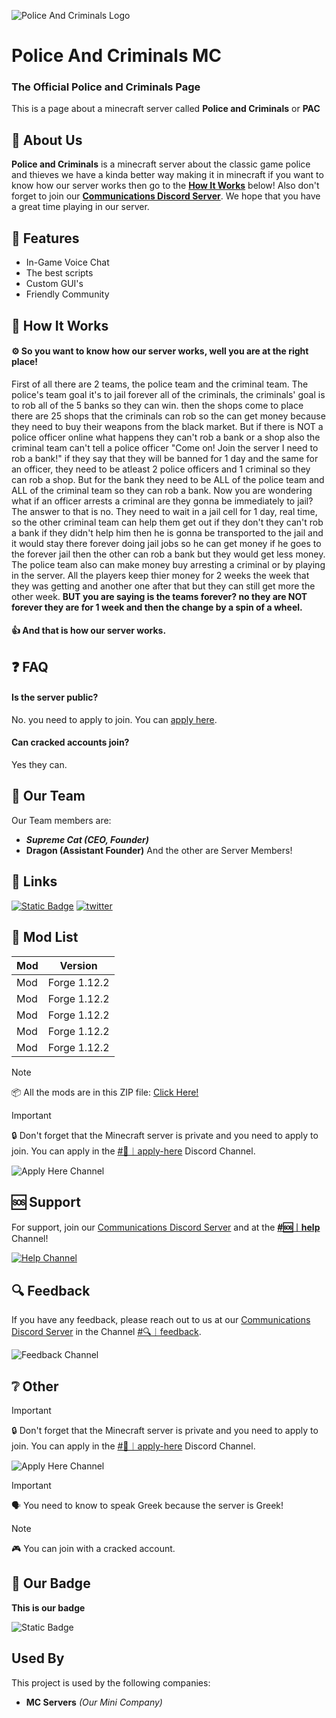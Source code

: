 
![Police And Criminals Logo](https://cdn.discordapp.com/attachments/1124443067320119418/1124443553020510218/Police_and_Criminals_Logo.png)


# Police And Criminals MC
### The Official Police and Criminals Page
This is a page about a minecraft server called **Police and Criminals** or **PAC**


## 🚀 About Us
**Police and Criminals** is a minecraft server about the classic game police and thieves we have a kinda better way making it in minecraft if you want to know how our server works then go to the **[How It Works](https://github.com/antoniszikos16/Police-And-Criminals-MC/blob/main/README.md#how-it-works)** below! Also don't forget to join our [**Communications Discord Server**](https://discord.gg/NHJ7DmMm8k). We hope that you have a great time playing in our server.


## 💎 Features

- In-Game Voice Chat
- The best scripts
- Custom GUI's
- Friendly Community


##  🔧 How It Works
#### ⚙ So you want to know how our server works, well you are at the right place!
First of all there are 2 teams, the police team and the criminal team. The police's team goal it's to jail forever all of the criminals, the criminals' goal is to rob all of the 5 banks so they can win. then the shops come to place there are 25 shops that the criminals can rob so the can get money because they need to buy their weapons from the black market. But if there is NOT a police officer online what happens they can't rob a bank or a shop also the criminal team can't tell a police officer "Come on! Join the server I need to rob a bank!" if they say that they will be banned for 1 day and the same for an officer, they need to be atleast 2 police officers and 1 criminal so they can rob a shop. But for the bank they need to be ALL of the police team and ALL of the criminal team so they can rob a bank. Now you are wondering what if an officer arrests a criminal are they gonna be immediately to jail? The answer to that is no. They need to wait in a jail cell for 1 day, real time, so the other criminal team can help them get out if they don't they can't rob a bank if they didn't help him then he is gonna be transported to the jail and it would stay there forever doing jail jobs so he can get money if he goes to the forever jail then the other can rob a bank but they would get less money. The police team also can make money buy arresting a criminal or by playing in the server. All the players keep thier money for 2 weeks the week that they was getting and another one after that but they can still get more the other week. **BUT you are saying is the teams forever? no they are NOT forever they are for 1 week and then the change by a spin of a wheel.**

#### 👍 And that is how our server works.
## ❓ FAQ

#### Is the server public?

No. you need to apply to join. You can [apply here](https://github.com/antoniszikos16/Police-And-Criminals-MC/blob/main/README.md#-other).

#### Can cracked accounts join?

Yes they can.


## 👥 Our Team
Our Team members are:
- ***Supreme Cat (CEO, Founder)***
- **Dragon (Assistant Founder)**
And the other are Server Members!
## 🔗 Links
[![Static Badge](https://img.shields.io/badge/-Discord-PAC?style=for-the-badge&logo=discord&logoColor=%23FFFFFF&color=%235865F2)](https://discord.gg/NHJ7DmMm8k)
[![twitter](https://img.shields.io/badge/twitter-1DA1F2?style=for-the-badge&logo=twitter&logoColor=white)](https://twitter.com/antoniszikos16)


## 📃 Mod List

| Mod             | Version                                                                |
| ----------------- | ------------------------------------------------------------------ |
| Mod | Forge 1.12.2 |  
| Mod | Forge 1.12.2 |
| Mod | Forge 1.12.2 | 
| Mod | Forge 1.12.2 | 
| Mod | Forge 1.12.2 |

> [!NOTE]
> 📦 All the mods are in this ZIP file: [Click Here!](https://www.dropbox.com/sh/x212pf31khqj8zf/AABHVrLfW68hJIOX8rnQKF9na?dl=0)

> [!IMPORTANT]
> 🔒 Don't forget that the Minecraft server is private and you need to apply to join. You can apply in the [#💼︱apply-here](https://discord.com/channels/1122603524728037376/1140580718704078868/1140580903920349204) Discord Channel.

![Apply Here Channel](https://cdn.discordapp.com/attachments/1124443067320119418/1140593679636123719/image.png)


## 🆘 Support

For support, join our [Communications Discord Server](https://discord.gg/NHJ7DmMm8k) and at the [**#🆘︱help**](https://discord.com/channels/1122603524728037376/1140282283211882667/1140284987975942146) Channel!

[![Help Channel](https://cdn.discordapp.com/attachments/1124443067320119418/1140283693143961692/image.png)](https://discord.com/channels/1122603524728037376/1140282283211882667/1140284987975942146)


## 🔍 Feedback

If you have any feedback, please reach out to us at our [Communications Discord Server](https://discord.gg/NHJ7DmMm8k) in the Channel [#🔍︱feedback](https://discord.com/channels/1122603524728037376/1140592417406460026/1140592533009862757).

![Feedback Channel](https://cdn.discordapp.com/attachments/1124443067320119418/1140593596706336828/image.png)


## ❔ Other
> [!IMPORTANT]
> 🔒 Don't forget that the Minecraft server is private and you need to apply to join. You can apply in the [#💼︱apply-here](https://discord.com/channels/1122603524728037376/1140580718704078868/1140580903920349204) Discord Channel.

![Apply Here Channel](https://cdn.discordapp.com/attachments/1124443067320119418/1140593679636123719/image.png)

> [!IMPORTANT]
> 🗣 You need to know to speak Greek because the server is Greek!

> [!NOTE]
> 🎮 You can join with a cracked account.



## 🔰 Our Badge

**This is our badge**

![Static Badge](https://img.shields.io/badge/--Police-Criminals---?style=plastic&logo=minecraft&logoColor=%2362B47A&label=Police&labelColor=0029ff&color=ff9500&link=https%3A%2F%2Fdiscord.gg%2FxcNzMccKXb)





## Used By

This project is used by the following companies:

- **MC Servers** *(Our Mini Company)*


